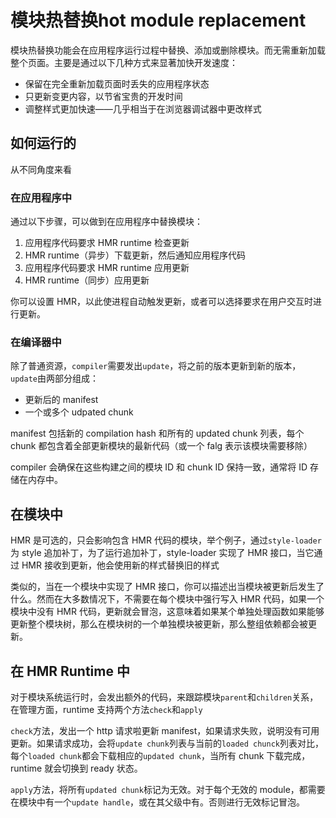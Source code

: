 # 模块热替换hot module replacement

模块热替换功能会在应用程序运行过程中替换、添加或删除模块。而无需重新加载整个页面。主要是通过以下几种方式来显著加快开发速度：

- 保留在完全重新加载页面时丢失的应用程序状态
- 只更新变更内容，以节省宝贵的开发时间
- 调整样式更加快速——几乎相当于在浏览器调试器中更改样式

## 如何运行的

从不同角度来看

### 在应用程序中

通过以下步骤，可以做到在应用程序中替换模块：

1. 应用程序代码要求 HMR runtime 检查更新
2. HMR runtime（异步）下载更新，然后通知应用程序代码
3. 应用程序代码要求 HMR runtime 应用更新
4. HMR runtime（同步）应用更新

你可以设置 HMR，以此使进程自动触发更新，或者可以选择要求在用户交互时进行更新。

### 在编译器中

除了普通资源，`compiler`需要发出`update`，将之前的版本更新到新的版本，`update`由两部分组成：
- 更新后的 manifest
- 一个或多个 udpated chunk

manifest 包括新的 compilation hash 和所有的 updated chunk 列表，每个 chunk 都包含着全部更新模块的最新代码（或一个 falg 表示该模块需要移除）

compiler 会确保在这些构建之间的模块 ID 和 chunk ID 保持一致，通常将 ID 存储在内存中。

## 在模块中

HMR 是可选的，只会影响包含 HMR 代码的模块，举个例子，通过`style-loader`为 style 追加补丁，为了运行追加补丁，style-loader 实现了 HMR 接口，当它通过 HMR 接收到更新，他会使用新的样式替换旧的样式

类似的，当在一个模块中实现了 HMR 接口，你可以描述出当模块被更新后发生了什么。然而在大多数情况下，不需要在每个模块中强行写入 HMR 代码，如果一个模块中没有 HMR 代码，更新就会冒泡，这意味着如果某个单独处理函数如果能够更新整个模块树，那么在模块树的一个单独模块被更新，那么整组依赖都会被更新。

## 在 HMR Runtime 中

对于模块系统运行时，会发出额外的代码，来跟踪模块`parent`和`children`关系，在管理方面，runtime 支持两个方法`check`和`apply`

`check`方法，发出一个 http 请求啦更新 manifest，如果请求失败，说明没有可用更新。如果请求成功，会将`update chunk`列表与当前的`loaded chunck`列表对比，每个`loaded chunk`都会下载相应的`updated chunk`，当所有 chunk 下载完成，runtime 就会切换到 ready 状态。

`apply`方法，将所有`updated chunk`标记为无效。对于每个无效的 module，都需要在模块中有一个`update handle`，或在其父级中有。否则进行无效标记冒泡。
